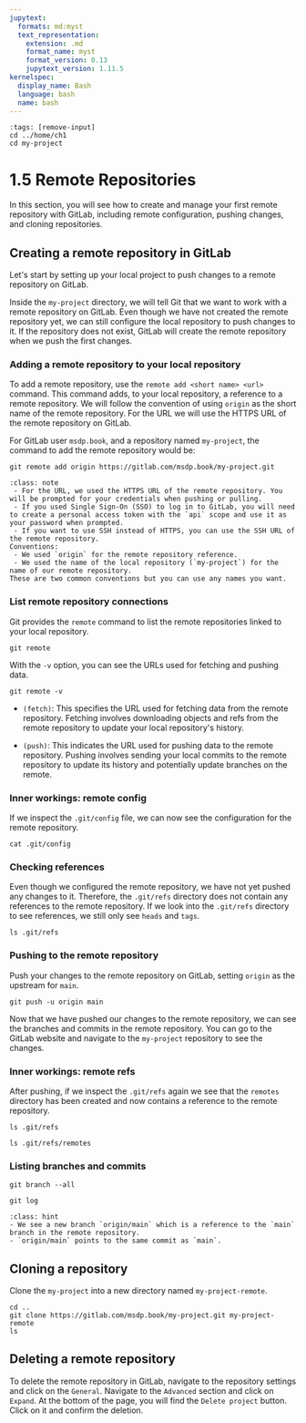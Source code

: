 ```yaml
---
jupytext:
  formats: md:myst
  text_representation:
    extension: .md
    format_name: myst
    format_version: 0.13
    jupytext_version: 1.11.5
kernelspec:
  display_name: Bash
  language: bash
  name: bash
---
```


```{code-cell} bash
:tags: [remove-input]
cd ../home/ch1
cd my-project
```

# 1.5 Remote Repositories

In this section, you will see how to create and manage your first remote repository with GitLab, including remote configuration, pushing changes, and cloning repositories.

## Creating a remote repository in GitLab

Let's start by setting up your local project to push changes to a remote repository on GitLab.

Inside the `my-project` directory, we will tell Git that we want to work with a remote repository on GitLab. Even though we have not created the remote repository yet, we can still configure the local repository to push changes to it. If the repository does not exist, GitLab will create the remote repository when we push the first changes.

### Adding a remote repository to your local repository
To add a remote repository, use the `remote add <short name> <url>` command. This command adds, to your local repository, a reference to a remote repository. We will follow the convention of using `origin` as the short name of the remote repository. For the URL we will use the HTTPS URL of the remote repository on GitLab. 

For GitLab user `msdp.book`, and a repository named `my-project`, the command to add the remote repository would be:

```{code-cell} bash
git remote add origin https://gitlab.com/msdp.book/my-project.git
```

```{admonition} Note
:class: note
 - For the URL, we used the HTTPS URL of the remote repository. You will be prompted for your credentials when pushing or pulling.
 - If you used Single Sign-On (SSO) to log in to GitLab, you will need to create a personal access token with the `api` scope and use it as your password when prompted.
 - If you want to use SSH instead of HTTPS, you can use the SSH URL of the remote repository.
Conventions:
 - We used `origin` for the remote repository reference. 
 - We used the name of the local repository (`my-project`) for the name of our remote repository. 
These are two common conventions but you can use any names you want.
```

### List remote repository connections

Git provides the `remote` command to list the remote repositories linked to your local repository. 

```{code-cell} bash
git remote
```

With the `-v` option, you can see the URLs used for fetching and pushing data.

```{code-cell} bash
git remote -v
```

- `(fetch)`: This specifies the URL used for fetching data from the remote repository. Fetching involves downloading objects and refs from the remote repository to update your local repository's history.

- `(push)`: This indicates the URL used for pushing data to the remote repository. Pushing involves sending your local commits to the remote repository to update its history and potentially update branches on the remote.

### Inner workings: remote config
If we inspect the `.git/config` file, we can now see the configuration for the remote repository.

```{code-cell} bash
cat .git/config
```

### Checking references
Even though we configured the remote repository, we have not yet pushed any changes to it. Therefore, the `.git/refs` directory does not contain any references to the remote repository. If we look into the `.git/refs` directory to see references, we still only see `heads` and `tags`.

```{code-cell} bash
ls .git/refs
```

### Pushing to the remote repository
Push your changes to the remote repository on GitLab, setting `origin` as the upstream for `main`.

```{code-cell} bash
git push -u origin main
```

Now that we have pushed our changes to the remote repository, we can see the branches and commits in the remote repository. You can go to the GitLab website and navigate to the `my-project` repository to see the changes.

### Inner workings: remote refs
After pushing, if we inspect the `.git/refs` again we see that the `remotes` directory has been created and now contains a reference to the remote repository.

```{code-cell} bash
ls .git/refs
```

```{code-cell} bash
ls .git/refs/remotes
```

### Listing branches and commits

```{code-cell} bash
git branch --all
```

```{code-cell} bash
git log
```

```{admonition} What to notice
:class: hint
- We see a new branch `origin/main` which is a reference to the `main` branch in the remote repository.
- `origin/main` points to the same commit as `main`.
```

## Cloning a repository
Clone the `my-project` into a new directory named `my-project-remote`.

```{code-cell} bash
cd ..
git clone https://gitlab.com/msdp.book/my-project.git my-project-remote
ls
```

## Deleting a remote repository

To delete the remote repository in GitLab, navigate to the repository settings and click on the `General`. Navigate to the `Advanced` section and click on `Expand`. At the bottom of the page, you will find the `Delete project` button. Click on it and confirm the deletion.